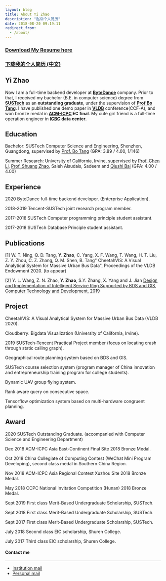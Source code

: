 ```yaml
---
layout: blog
title: About Yi Zhao
description: "赵诣个人简历"
date: 2018-08-20 09:19:11
redirect_from:
  - /about/
---
```

### [**<u>Download My Resume here</u>**](https://github.com/yizhao1998/yizhao1998.github.io/raw/master/Yi%20Zhao%20CV.pdf)

### [**<u>下载我的个人简历 (中文)</u>**](https://github.com/yizhao1998/yizhao1998.github.io/raw/master/%E8%B5%B5%E8%AF%A3%E4%B8%AD%E6%96%87%E7%AE%80%E5%8E%86.pdf)

## Yi Zhao

Now I am a full-time backend developer at **[ByteDance](https://bytedance.com/)** company. Prior to that, I received my bachelor (B.E. in computer science) degree from **[SUSTech](http://sustech.edu.cn/)** as an **outstanding graduate**, under the supervision of **[Prof.Bo Tang](https://acm.sustech.edu.cn/btang)**. I have published one demo paper in **[VLDB](http://www.vldb.org/)** conference(CCF-A), and won bronze medal in **[ACM-ICPC](https://icpc.global/) EC final**. My cute girl friend is a full-time operation engineer in **[ICBC](http://www.icbc.com.cn/icbc/) data center**.

## Education

Bachelor: SUSTech Computer Science and Engineering, Shenzhen, Guangdong, supervised by [Prof. Bo Tang](https://acm.sustech.edu.cn/btang) (GPA: 3.89 / 4.00, 1/146)

Summer Research: University of California, Irvine, supervised by [Prof. Chen Li](https://chenli.ics.uci.edu), [Prof. Shuang Zhao](https://shuangz.com), Saleh Alsudais, Sadeem and [Qiushi Bai](https://qiushibai.wordpress.com/) (GPA: 4.00 / 4.00)

## Experience

2020 ByteDance full-time backend developer. (Enterprise Application).

2018-2019 Tencent-SUSTech joint research program member.

2017-2018 SUSTech Computer programming principle student assistant.

2017-2018 SUSTech Database Principle student assistant.

## Publications

[1] W. T. Ning, Q. D. Tang, **Y. Zhao**, C. Yang, X. F. Wang, T. Wang, H. T. Liu, Z. Y. Zhou, C. Z. Zhang, Q. M. Shen, B. Tang" CheetahVIS: A Visual Analytical System for Massive Urban Bus Data", Proceedings of the VLDB Endowment 2020. (to appear)

[2] Y. L. Wang, Z. N. Zhao, **Y. Zhao**, S.Y. Zhang, X. Yang and J. Jian
[Design and Implementation of Intelligent Service Ring Supported by BDS and GIS, Computer Technology and Development, 2019](http://www.xactad.org//oa/darticle.aspx?type=view&id=202001036) 

## Project

CheetahVIS: A Visual Analytical System for Massive Urban Bus Data (VLDB 2020).

Cloudberry: Bigdata Visualization (University of California, Irvine).

2019 SUSTech-Tencent Practical Project member (focus on locating crash through static calling graph).

Geographical route planning system based on BDS and GIS.

SUSTech course selection system (program manager of China innovation and entrepreneurship training program for college students).

Dynamic UAV group flying system.

Rank aware query on consecutive space.

Tensorflow optimization system based on multi-hardware congruent planning.

## Award

2020 SUSTech Outstanding Graduate. (accompanied with Computer Science and Engineering Department)

Dec 2018 ACM-ICPC Asia East-Continent Final Site 2018 Bronze Medal.

Oct 2018 China Collegiate of Computing Contest (WeChat Mini Program Developing), second class medal in Southern China Region.

Nov 2018 ACM-ICPC Asia Regional Contest Xuzhou Site 2018 Bronze Medal.

May 2018 CCPC National Invitation Competition (Hunan) 2018 Bronze Medal.

Sept 2019 First class Merit-Based Undergraduate Scholarship, SUSTech.

Sept 2018 First class Merit-Based Undergraduate Scholarship, SUSTech.

Sept 2017 First class Merit-Based Undergraduate Scholarship, SUSTech.
 
July 2018 Second class EIC scholarship, Shuren College.

July 2017 Third class EIC scholarship, Shuren College.

#### Contact me
------
- [Institution mail](mailto:zhaoyi.joey@bytedance.com)
- [Personal mail](mailto:joy11612917@gmail.com)

